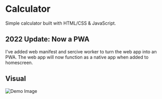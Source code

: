 # Calculator
Simple calculator built with HTML/CSS & JavaScript.

## 2022 Update: Now a PWA
I've added web manifest and sercive worker to turn the web app into an PWA. The web app will now function as a native app when added to homescreen.

## Visual
![Demo Image](https://github.com/rs9110/JS-Calculator/blob/master/Image/Demo%20Image.png)
